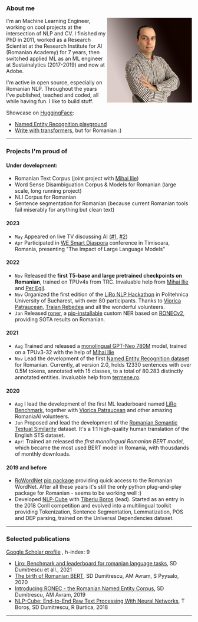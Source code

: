 ### About me

<img align="right" width="230" height="230" src="stefan_dumitrescu.png">

I'm an Machine Learning Engineer, working on cool projects at the intersection of NLP and CV. I finished my PhD in 2011, worked as a Research Scientist at the Research Institute for AI (Romanian Academy) for 7 years, then switched applied ML as an ML engineer at Sustainalytics (2017-2019) and now at Adobe. 


I'm active in open source, especially on Romanian NLP. Throughout the years I've published, teached and coded, all while having fun. I like to build stuff.

Showcase on [HuggingFace](https://huggingface.co/dumitrescustefan):

* [Named Entity Recognition playground](https://huggingface.co/spaces/dumitrescustefan/NamedEntityRecognition-Romanian)  
* [Write with transformers](https://huggingface.co/spaces/dumitrescustefan/romanian-text-generation), but for Romanian :) 

---

### Projects I'm proud of

#### Under development:

* Romanian Text Corpus (joint project with [Mihai Ilie](https://github.com/iliemihai))
* Word Sense Disambiguation Corpus & Models for Romanian (large scale, long running project)
* NLI Corpus for Romanian
* Sentence segmentation for Romanian (because current Romanian tools fail miserably for anything but clean text)

#### 2023

* ``May`` Appeared on live TV discussing AI ([#1](https://www.youtube.com/watch?v=DrtCxIdqsNg&ab_channel=Canal33), [#2](https://www.youtube.com/watch?v=JjmlOGm4_tY&ab_channel=Canal33))
* ``Apr`` Participated in [WE Smart Diaspora](https://eunivercitiesnetwork.com/west-university-of-timisoara-hosts-smart-diaspora-2023/) conference in Timisoara, Romania, presenting "The Impact of Large Language Models"

#### 2022

* ``Nov`` Released the **first T5-base and large pretrained checkpoints on Romanian**, trained on TPUv4s from TRC. Invaluable help from [Mihai Ilie](https://github.com/iliemihai) and [Per Egil](https://huggingface.co/north).
* ``Nov`` Organized the first edition of the [LiRo NLP Hackathon](https://sites.google.com/view/liro-hackathon/liro-nlp-hackathon) in Politehnica University of Bucharest, with over 80 participants. Thanks to [Viorica Patraucean](https://www.linkedin.com/in/viorica-patraucean-581a7131/), [Traian Rebedea](https://www.linkedin.com/in/trebedea/) and all the wonderful volunteers. 
* ``Jan`` Released [roner](https://huggingface.co/spaces/dumitrescustefan/romanian-text-generation), a [pip-installable](https://pypi.org/project/roner/) custom NER based on [RONECv2](https://github.com/dumitrescustefan/ronec), providing SOTA results on Romanian.  

#### 2021

* ``Aug`` Trained and released a [monolingual GPT-Neo 780M](https://huggingface.co/dumitrescustefan/gpt-neo-romanian-780m) model, trained on a TPUv3-32 with the help of [Mihai Ilie](https://github.com/iliemihai)
* ``Nov`` Lead the development of the first [Named Entity Recognition dataset](https://github.com/dumitrescustefan/ronec) for Romanian. Currently, at version 2.0, holds 12330 sentences with over 0.5M tokens, annotated with 15 classes, to a total of 80.283 distinctly annotated entities. Invaluable help from [termene.ro](https://termene.ro/).

#### 2020

* ``Aug`` I lead the development of the first ML leaderboard named [LiRo Benchmark](https://lirobenchmark.github.io/), together with [Viorica Patraucean](https://www.linkedin.com/in/viorica-patraucean-581a7131/) and other amazing RomaniaAI volunteers.
* ``Jun`` Proposed and lead the development of the [Romanian Semantic Textual Similarity](https://github.com/dumitrescustefan/RO-STS) dataset. It's a 1:1 high-quality human translation of the English STS dataset. 
* ``Apr``: Trained an released the *first monolingual Romanian BERT model*, which became the most used BERT model in Romania, with thousdands of monthly downloads.

#### 2019 and before

* [RoWordNet](https://github.com/dumitrescustefan/RoWordNet) [pip package](https://pypi.org/project/rowordnet/) providing quick access to the Romanian WordNet. After all these years it's still the only python plug-and-play package for Romanian - seems to be working well :)
* Developed [NLP-Cube](https://github.com/adobe/NLP-Cube) with [Tiberiu Boros](https://github.com/tiberiu44) (lead). Started as an entry in the 2018 Conll competition and evolved into a multilingual toolkit providing Tokenization, Sentence Segmentation, Lemmatization, POS and DEP parsing, trained on the Universal Dependencies dataset.

---
### Selected publications

[Google Scholar profile](https://scholar.google.com/citations?user=UR_c_N4AAAAJ&hl=en) , h-index: 9

* [Liro: Benchmark and leaderboard for romanian language tasks](https://scholar.google.com/citations?view_op=view_citation&hl=en&user=UR_c_N4AAAAJ&citation_for_view=UR_c_N4AAAAJ:BqipwSGYUEgC), SD Dumitrescu et all., 2021
* [The birth of Romanian BERT](https://scholar.google.com/citations?view_op=view_citation&hl=en&user=UR_c_N4AAAAJ&citation_for_view=UR_c_N4AAAAJ:NMxIlDl6LWMC), SD Dumitrescu, AM Avram, S Pyysalo, 2020
* [Introducing RONEC - the Romanian Named Entity Corpus](https://scholar.google.com/citations?view_op=view_citation&hl=en&user=UR_c_N4AAAAJ&citation_for_view=UR_c_N4AAAAJ:maZDTaKrznsC), SD Dumitrescu, AM Avram, 2019
* [NLP-Cube: End-to-End Raw Text Processing With Neural Networks](https://scholar.google.com/citations?view_op=view_citation&hl=en&user=UR_c_N4AAAAJ&citation_for_view=UR_c_N4AAAAJ:bEWYMUwI8FkC), T Boroș, SD Dumitrescu, R Burtica, 2018

---

